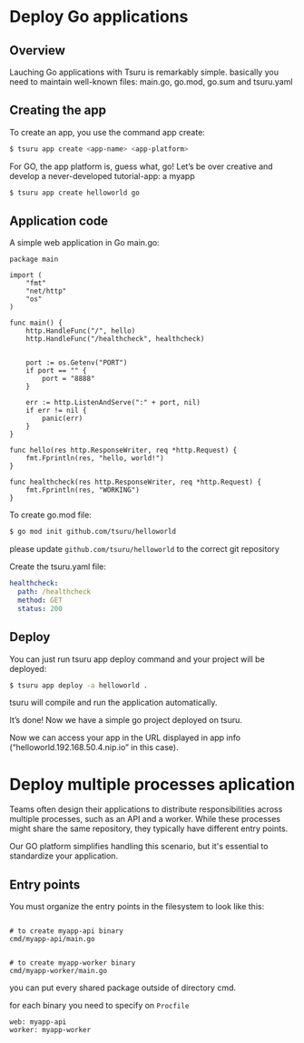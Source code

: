 # Deploy Go applications

## Overview

Lauching Go applications with Tsuru is remarkably simple. basically you need to maintain well-known files: main.go, go.mod, go.sum and tsuru.yaml

## Creating the app

To create an app, you use the command app create:

``` bash
$ tsuru app create <app-name> <app-platform>
```

For GO, the app platform is, guess what, go! Let’s be over creative and develop a never-developed tutorial-app: a myapp

``` bash
$ tsuru app create helloworld go
```

## Application code

A simple web application in Go main.go:



``` golang
package main

import (
    "fmt"
    "net/http"
    "os"
)

func main() {
    http.HandleFunc("/", hello)
    http.HandleFunc("/healthcheck", healthcheck)


    port := os.Getenv("PORT")
    if port == "" {
        port = "8888"
    }

    err := http.ListenAndServe(":" + port, nil)
    if err != nil {
        panic(err)
    }
}

func hello(res http.ResponseWriter, req *http.Request) {
    fmt.Fprintln(res, "hello, world!")
}

func healthcheck(res http.ResponseWriter, req *http.Request) {
    fmt.Fprintln(res, "WORKING")
}
```

To create go.mod file:

``` bash
$ go mod init github.com/tsuru/helloworld
```

please update `github.com/tsuru/helloworld` to the correct git repository


Create the tsuru.yaml file:

``` yaml
healthcheck:
  path: /healthcheck
  method: GET
  status: 200
```

## Deploy

You can just run tsuru app deploy command and your project will be deployed:

``` bash
$ tsuru app deploy -a helloworld .
```

tsuru will compile and run the application automatically.

It’s done! Now we have a simple go project deployed on tsuru.

Now we can access your app in the URL displayed in app info (“helloworld.192.168.50.4.nip.io” in this case).


# Deploy multiple processes aplication

Teams often design their applications to distribute responsibilities across multiple processes, such as an API and a worker. While these processes might share the same repository, they typically have different entry points.

Our GO platform simplifies handling this scenario, but it's essential to standardize your application.

## Entry points

You must organize the entry points in the filesystem to look like this:

```

# to create myapp-api binary
cmd/myapp-api/main.go


# to create myapp-worker binary
cmd/myapp-worker/main.go
```

you can put every shared package outside of directory cmd.


for each binary you need to specify on `Procfile`
```
web: myapp-api
worker: myapp-worker
```